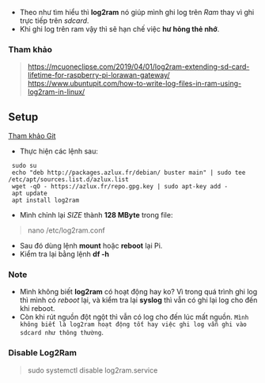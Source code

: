 - Theo như tìm hiểu thì **log2ram** nó giúp mình ghi log trên *Ram* thay vì ghi trực tiếp trên *sdcard*.
- Khi ghi log trên ram vậy thì sẽ hạn chế việc **hư hỏng thẻ nhớ**.

### Tham khảo
> https://mcuoneclipse.com/2019/04/01/log2ram-extending-sd-card-lifetime-for-raspberry-pi-lorawan-gateway/ \
> https://www.ubuntupit.com/how-to-write-log-files-in-ram-using-log2ram-in-linux/

## Setup
[Tham khảo Git](https://github.com/azlux/log2ram)
- Thực hiện các lệnh sau:
```
 sudo su
 echo "deb http://packages.azlux.fr/debian/ buster main" | sudo tee /etc/apt/sources.list.d/azlux.list
 wget -qO - https://azlux.fr/repo.gpg.key | sudo apt-key add -
 apt update
 apt install log2ram
```
- Mình chỉnh lại *SIZE* thành **128 MByte** trong file:
> nano /etc/log2ram.conf
- Sau đó dùng lệnh **mount** hoặc **reboot** lại Pi.
- Kiểm tra lại bằng lệnh **df -h**

### Note
- Mình không biết **log2ram** có hoạt động hay ko? Vì trong quá trình ghi log thì mình có *reboot* lại, và kiểm tra lại **syslog** thì vẫn có ghi lại log cho đến khi reboot.
- Còn khi rút nguồn đột ngột thì vẫn có log cho đến lúc mất nguồn. 
`Mình không biết là log2ram hoạt động tốt hay việc ghi log vẫn ghi vào sdcard như thông thường`.

### Disable Log2Ram
> sudo systemctl disable log2ram.service 
